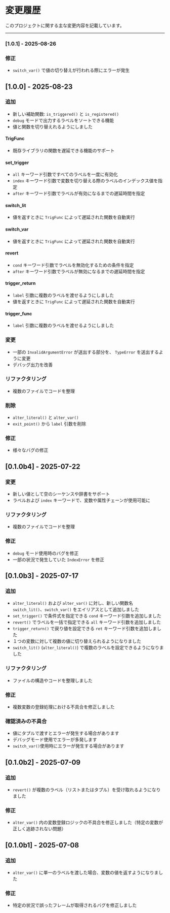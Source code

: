 # 変更履歴

このプロジェクトに関する主な変更内容を記載しています。

---
### [1.0.1] - 2025-08-26
### 修正
- `switch_var()` で値の切り替えが行われる際にエラーが発生

## [1.0.0] - 2025-08-23
### 追加
- 新しい補助関数: `is_triggered()` と `is_registered()`
- `debug` モードで出力するラベルをソートできる機能
- 値と関数を切り替えれるようにしました

#### TrigFunc
- 既存ライブラリの関数を遅延できる機能のサポート

#### set_trigger
- `all` キーワード引数ですべてのラベルを一度に有効化
- `index` キーワード引数で変数を切り替える際のラベルのインデックス値を指定
- `after` キーワード引数でラベルが有効になるまでの遅延時間を指定

#### switch_lit
- 値を返すときに `TrigFunc` によって遅延された関数を自動実行

#### switch_var
- 値を返すときに `TrigFunc` によって遅延された関数を自動実行

#### revert
- `cond` キーワード引数でラベルを無効化するための条件を指定
- `after` キーワード引数でラベルが無効になるまでの遅延時間を指定

#### trigger_return
- `label` 引数に複数のラベルを渡せるようにしました
- 値を返すときに `TrigFunc` によって遅延された関数を自動実行

#### trigger_func
- `label` 引数に複数のラベルを渡せるようにしました

### 変更
- 一部の `InvalidArgumentError` が送出する部分を、 `TypeError` を送出するように変更
- デバッグ出力を改善

### リファクタリング
- 複数のファイルでコードを整理

### 削除
- `alter_literal()` と `alter_var()`
- `exit_point()` から `label` 引数を削除

### 修正
- 様々なバグの修正

## [0.1.0b4] - 2025-07-22
### 変更
- 新しい値として空のシーケンスや辞書をサポート
- ラベルおよび `index` キーワードで、変数や属性チェーンが使用可能に

### リファクタリング
- 複数のファイルでコードを整理

### 修正
- `debug` モード使用時のバグを修正
- 一部の状況で発生していた `IndexError` を修正

## [0.1.0b3] - 2025-07-17
### 追加
- `alter_literal()` および `alter_var()` に対し、新しい関数名 `switch_lit()`、`switch_var()` をエイリアスとして追加しました
- `set_trigger()` で条件式を指定できる `cond` キーワード引数を追加しました
- `revert()` でラベルを一括で指定できる `all` キーワード引数を追加しました
- `trigger_return()` で戻り値を設定できる `ret` キーワード引数を追加しました
- １つの変数に対して複数の値に切り替えられるようになりました
- `switch_lit()` (`alter_literal()`) で複数のラベルを設定できるようになりました

### リファクタリング
- ファイルの構造やコードを整理しました

### 修正
- 複数変数の登録処理における不具合を修正しました

### 確認済みの不具合
- 値にタプルで渡すとエラーが発生する場合があります
- デバッグモード使用でエラーが多発します
- `switch_var()`使用時にエラーが発生する場合があります

## [0.1.0b2] - 2025-07-09
### 追加
- `revert()` が複数のラベル（リストまたはタプル）を受け取れるようになりました

### 修正
- `alter_var()` 内の変数登録ロジックの不具合を修正しました（特定の変数が正しく追跡されない問題）
  
## [0.1.0b1] - 2025-07-08
### 追加
- `alter_var()` に単一のラベルを渡した場合、変数の値を返すようになりました

### 修正
- 特定の状況で誤ったフレームが取得されるバグを修正しました
